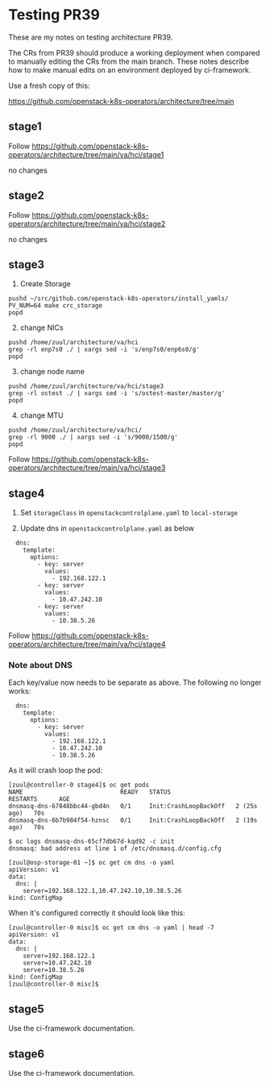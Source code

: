 # Testing PR39 

These are my notes on testing architecture PR39.

The CRs from PR39 should produce a working deployment when compared to 
manually editing the CRs from the main branch. These notes describe
how to make manual edits on an environment deployed by ci-framework.

Use a fresh copy of this:

 https://github.com/openstack-k8s-operators/architecture/tree/main

## stage1

Follow https://github.com/openstack-k8s-operators/architecture/tree/main/va/hci/stage1

no changes

## stage2

Follow https://github.com/openstack-k8s-operators/architecture/tree/main/va/hci/stage2

no changes

## stage3

1. Create Storage
```
pushd ~/src/github.com/openstack-k8s-operators/install_yamls/
PV_NUM=64 make crc_storage
popd
```

2. change NICs
```
pushd /home/zuul/architecture/va/hci
grep -rl enp7s0 ./ | xargs sed -i 's/enp7s0/enp6s0/g'
popd
```

3. change node name
```
pushd /home/zuul/architecture/va/hci/stage3
grep -rl ostest ./ | xargs sed -i 's/ostest-master/master/g'
popd
```

4. change MTU
```
pushd /home/zuul/architecture/va/hci/
grep -rl 9000 ./ | xargs sed -i 's/9000/1500/g'
popd
```

Follow https://github.com/openstack-k8s-operators/architecture/tree/main/va/hci/stage3

## stage4

1. Set `storageClass` in `openstackcontrolplane.yaml` to `local-storage`

2. Update dns in `openstackcontrolplane.yaml` as below
```
  dns:
    template:
      options:
        - key: server
          values:
            - 192.168.122.1
        - key: server
          values:
            - 10.47.242.10
        - key: server
          values:
            - 10.38.5.26
```

Follow https://github.com/openstack-k8s-operators/architecture/tree/main/va/hci/stage4

### Note about DNS

Each key/value now needs to be separate as above. The following no
longer works:
```
  dns:
    template:
      options:
        - key: server
          values:
            - 192.168.122.1
            - 10.47.242.10
            - 10.38.5.26

```
As it will crash loop the pod:
```
[zuul@controller-0 stage4]$ oc get pods
NAME                           READY   STATUS                  RESTARTS      AGE
dnsmasq-dns-67848bbc44-gbd4n   0/1     Init:CrashLoopBackOff   2 (25s ago)   70s
dnsmasq-dns-6b7b984f54-hznsc   0/1     Init:CrashLoopBackOff   2 (19s ago)   70s
```
```
$ oc logs dnsmasq-dns-65cf7db67d-kqd92 -c init
dnsmasq: bad address at line 1 of /etc/dnsmasq.d/config.cfg
```
```
[zuul@osp-storage-01 ~]$ oc get cm dns -o yaml
apiVersion: v1
data:
  dns: |
    server=192.168.122.1,10.47.242.10,10.38.5.26
kind: ConfigMap
```
When it's configured correctly it should look like this:
```
[zuul@controller-0 misc]$ oc get cm dns -o yaml | head -7
apiVersion: v1
data:
  dns: |
    server=192.168.122.1
    server=10.47.242.10
    server=10.38.5.26
kind: ConfigMap
[zuul@controller-0 misc]$ 
```

## stage5

Use the ci-framework documentation.

## stage6

Use the ci-framework documentation.
